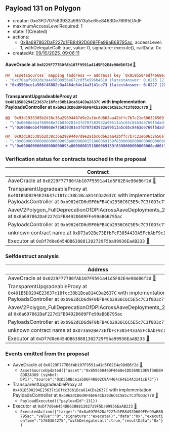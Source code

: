 ## Payload 131 on Polygon

- creator: 0xe3FD707583932a99513a5c65c8463De769f5DAdF
- maximumAccessLevelRequired: 1
- state: 1(Created)
- actions:
  - [0x8a697862DaF227d1FB8492D609FFe99aB6B795ac](https://polygonscan.com/address/0x8a697862DaF227d1FB8492D609FFe99aB6B795ac), accessLevel: 1, withDelegateCall: true, value: 0, signature: execute(), callData: 0x
- createdAt: [09/10/2025, 09:06:11](https://polygonscan.com/tx/0xd8636e100ebbd926575730b9155824f0bfadd197aa8b15bb78dcd67ae4742c95)

#### AaveOracle at `0x0229F777B0fAb107F9591a41d5F02E4e98dB6f2d` [:ghost:](https://github.com/bgd-labs/aave-address-book  "AaveV2Polygon.ORACLE")

```diff
@@ `assetsSources` mapping (address => address) key `0x85955046df4668e1dd369d2de9f3aeb98dd2a369` @@
- "0xc70aaf9092de3a4e5000956e672cdf5e996b4610 (latestAnswer: 0.0215 [21541262652920196, 18 decimals], description: DPI / ETH)"
+ "0xd550bce1a506f48802c9a4464c64e14a3141ce73 (latestAnswer: 0.0227 [22767000000000000, 18 decimals], description: Fixed DPI/ETH)"

```
#### TransparentUpgradeableProxy at `0x401B5D0294E23637c18fcc38b1Bca814CDa2637C` with implementation PayloadsController at `0xb962dCD6d9F0bFB4Cb2936C6C5E5c7C3f0D3c778` [:ghost:](https://github.com/bgd-labs/aave-address-book  "GovernanceV3Polygon.PAYLOADS_CONTROLLER")

```diff
@@ `0x93d1935305b2d38c36a29894407d9e2a1bc6d663aa42bffc7b7c21e606326569` raw  @@
- "\"0x0068ebb4760068e77b030201e3fd707583932a99513a5c65c8463de769f5dadf\""
+ "\"0x0068ebb4760068e77b030301e3fd707583932a99513a5c65c8463de769f5dadf\""

@@ `0x93d1935305b2d38c36a29894407d9e2a1bc6d663aa42bffc7b7c21e60632656a` raw  @@
- "\"0x000000000000000000093a8000000151800069159f8300000000000000000000\""
+ "\"0x000000000000000000093a8000000151800069159f8300000000000068ed06f3\""

```
### Verification status for contracts touched in the proposal

| Contract | Status |
|---------|------------|
| AaveOracle at `0x0229F777B0fAb107F9591a41d5F02E4e98dB6f2d` [:ghost:](https://github.com/bgd-labs/aave-address-book  "AaveV2Polygon.ORACLE") | Contract |
| TransparentUpgradeableProxy at `0x401B5D0294E23637c18fcc38b1Bca814CDa2637C` with implementation PayloadsController at `0xb962dCD6d9F0bFB4Cb2936C6C5E5c7C3f0D3c778` [:ghost:](https://github.com/bgd-labs/aave-address-book  "GovernanceV3Polygon.PAYLOADS_CONTROLLER") | Contract |
| AaveV2Polygon_FullDeprecationOfDPIAcrossAaveDeployments_20251008 at `0x8a697862DaF227d1FB8492D609FFe99aB6B795ac` | Contract |
| PayloadsController at `0xb962dCD6d9F0bFB4Cb2936C6C5E5c7C3f0D3c778` | Contract |
| unknown contract name at `0xD73a92Be73EfbFcF3854433A5FcbAbF9c1316073` | EOA |
| Executor at `0xDf7d0e6454DB638881302729F5ba99936EaAB233` [:ghost:](https://github.com/bgd-labs/aave-address-book  "AaveV2Polygon.POOL_ADMIN") | Contract |

### Selfdestruct analysis

| Address | Result |
|---------|------------|
| AaveOracle at `0x0229F777B0fAb107F9591a41d5F02E4e98dB6f2d` [:ghost:](https://github.com/bgd-labs/aave-address-book  "AaveV2Polygon.ORACLE") | Safe |
| TransparentUpgradeableProxy at `0x401B5D0294E23637c18fcc38b1Bca814CDa2637C` with implementation PayloadsController at `0xb962dCD6d9F0bFB4Cb2936C6C5E5c7C3f0D3c778` [:ghost:](https://github.com/bgd-labs/aave-address-book  "GovernanceV3Polygon.PAYLOADS_CONTROLLER") | DelegateCall |
| AaveV2Polygon_FullDeprecationOfDPIAcrossAaveDeployments_20251008 at `0x8a697862DaF227d1FB8492D609FFe99aB6B795ac` | Safe |
| PayloadsController at `0xb962dCD6d9F0bFB4Cb2936C6C5E5c7C3f0D3c778` | Safe |
| unknown contract name at `0xD73a92Be73EfbFcF3854433A5FcbAbF9c1316073` | EOA |
| Executor at `0xDf7d0e6454DB638881302729F5ba99936EaAB233` [:ghost:](https://github.com/bgd-labs/aave-address-book  "AaveV2Polygon.POOL_ADMIN") | DelegateCall |

### Events emitted from the proposal

- AaveOracle at `0x0229F777B0fAb107F9591a41d5F02E4e98dB6f2d` [:ghost:](https://github.com/bgd-labs/aave-address-book  "AaveV2Polygon.ORACLE")
  - `AssetSourceUpdated({"asset":"0x85955046DF4668e1DD369D2DE9f3AEB98DD2A369 (symbol: DPI)","source":"0xD550Bce1a506F48802C9A4464c64E14A3141cE73"})`
- TransparentUpgradeableProxy at `0x401B5D0294E23637c18fcc38b1Bca814CDa2637C` with implementation PayloadsController at `0xb962dCD6d9F0bFB4Cb2936C6C5E5c7C3f0D3c778` [:ghost:](https://github.com/bgd-labs/aave-address-book  "GovernanceV3Polygon.PAYLOADS_CONTROLLER")
  - `PayloadExecuted({"payloadId":131})`
- Executor at `0xDf7d0e6454DB638881302729F5ba99936EaAB233` [:ghost:](https://github.com/bgd-labs/aave-address-book  "AaveV2Polygon.POOL_ADMIN")
  - `ExecutedAction({"target":"0x8a697862DaF227d1FB8492D609FFe99aB6B795ac","value":"0","signature":"execute()","data":"0x","executionTime":"1760364275","withDelegatecall":true,"resultData":"0x"})`
